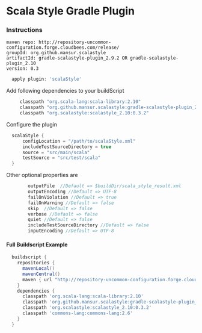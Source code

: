 # Scala Style Gradle Plugin

### Instructions

```
maven repo: http://repository-uncommon-configuration.forge.cloudbees.com/release/
groupId: org.github.mansur.scalastyle
artifactId: gradle-scalastyle-plugin_2.9.2 OR gradle-scalastyle-plugin_2.10
version: 0.3
```

```groovy
  apply plugin: 'scalaStyle'
```

Add following dependencies to your buildScript

```groovy
     classpath "org.scala-lang:scala-library:2.10"
     classpath "org.github.mansur.scalastyle:gradle-scalastyle-plugin_2.10:0.3"
     classpath "org.scalastyle:scalastyle_2.10:0.3.2"
```

Configure the plugin

```groovy
  scalaStyle {
      configLocation = "/path/to/scalaStyle.xml"
      includeTestSourceDirectory = true
      source = "src/main/scala"
      testSource = "src/test/scala"
  }

```

Other optional properties are

```groovy
        outputFile  //Default => $buildDir/scala_style_result.xml
        outputEncoding //Default => UTF-8
        failOnViolation //Default => true
        failOnWarning //Default => false
        skip  //Default => false
        verbose //Default => false
        quiet //Default => false
        includeTestSourceDirectory //Default => false
        inputEncoding //Default => UTF-8
```

#### Full Buildscript Example
```groovy
  buildscript {
    repositories {
      mavenLocal()
      mavenCentral()
      maven { url "http://repository-uncommon-configuration.forge.cloudbees.com/release" }
    }
    dependencies {
      classpath 'org.scala-lang:scala-library:2.10'
      classpath 'org.github.mansur.scalastyle:gradle-scalastyle-plugin_2.10:0.3'
      classpath 'org.scalastyle:scalastyle_2.10:0.3.2'
      classpath 'commons-lang:commons-lang:2.6'
    }
  }
```

